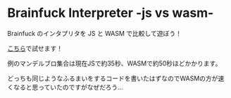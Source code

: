 # Brainfuck Interpreter -js vs wasm-

Brainfuck のインタプリタを JS と WASM で比較して遊ぼう！

[こちら](https://kobayashiharuto.github.io/brainfuck_interpreter_js_vs_wasm/)で試せます！

例のマンデルブロ集合は現在JSで約35秒、WASMで約50秒ほどかかります。

どっちも同じようなふるまいをするコードを書いたはずなのでWASMの方が速くなると思っていたのですがなぜだろう...
